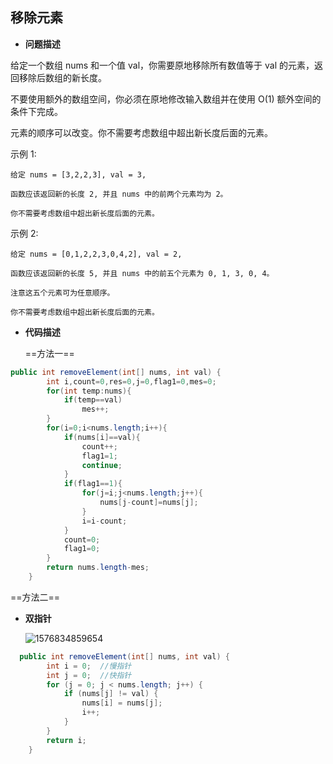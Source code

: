 ## 移除元素

- **问题描述**

给定一个数组 nums 和一个值 val，你需要原地移除所有数值等于 val 的元素，返回移除后数组的新长度。

不要使用额外的数组空间，你必须在原地修改输入数组并在使用 O(1) 额外空间的条件下完成。

元素的顺序可以改变。你不需要考虑数组中超出新长度后面的元素。

示例 1:

```
给定 nums = [3,2,2,3], val = 3,

函数应该返回新的长度 2, 并且 nums 中的前两个元素均为 2。

你不需要考虑数组中超出新长度后面的元素。
```

示例 2:

```
给定 nums = [0,1,2,2,3,0,4,2], val = 2,

函数应该返回新的长度 5, 并且 nums 中的前五个元素为 0, 1, 3, 0, 4。

注意这五个元素可为任意顺序。

你不需要考虑数组中超出新长度后面的元素。
```

- **代码描述**

   ==方法一==

```java
public int removeElement(int[] nums, int val) {
        int i,count=0,res=0,j=0,flag1=0,mes=0;
        for(int temp:nums){
            if(temp==val)
                mes++;
        }
        for(i=0;i<nums.length;i++){
            if(nums[i]==val){
                count++;
                flag1=1;
                continue;
            }
            if(flag1==1){
                for(j=i;j<nums.length;j++){
                    nums[j-count]=nums[j];
                }
                i=i-count;
            }
            count=0;
            flag1=0;
        }
        return nums.length-mes;
    }
```

==方法二==

- **双指针**

  ![1576834859654](C:\Users\gaidi\AppData\Roaming\Typora\typora-user-images\1576834859654.png)


```java
  public int removeElement(int[] nums, int val) {
        int i = 0;	//慢指针
        int j = 0;	//快指针
        for (j = 0; j < nums.length; j++) {
            if (nums[j] != val) {
                nums[i] = nums[j];
                i++;
            }
        }
        return i;
    }
```

